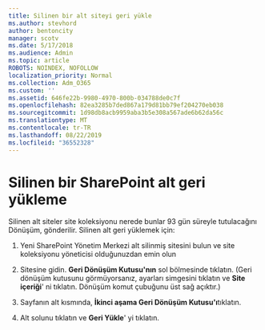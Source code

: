```yaml
---
title: Silinen bir alt siteyi geri yükle
ms.author: stevhord
author: bentoncity
manager: scotv
ms.date: 5/17/2018
ms.audience: Admin
ms.topic: article
ROBOTS: NOINDEX, NOFOLLOW
localization_priority: Normal
ms.collection: Adm_O365
ms.custom: ''
ms.assetid: 646fe22b-9980-4970-800b-034788de0c7f
ms.openlocfilehash: 82ea3285b7ded867a179d81bb79ef204270eb038
ms.sourcegitcommit: 1d98db8acb9959aba3b5e308a567ade6b62da56c
ms.translationtype: MT
ms.contentlocale: tr-TR
ms.lasthandoff: 08/22/2019
ms.locfileid: "36552328"
---
```

# <a name="restore-a-deleted-sharepoint-subsite"></a>Silinen bir SharePoint alt geri yükleme

Silinen alt siteler site koleksiyonu nerede bunlar 93 gün süreyle tutulacağını Dönüşüm, gönderilir. Silinen alt geri yüklemek için:
  
1. Yeni SharePoint Yönetim Merkezi alt silinmiş sitesini bulun ve site koleksiyonu yöneticisi olduğunuzdan emin olun 
    
2. Sitesine gidin. **Geri Dönüşüm Kutusu'nın** sol bölmesinde tıklatın. (Geri dönüşüm kutusunu görmüyorsanız, ayarları simgesini tıklatın ve **Site içeriği**' ni tıklatın. Dönüşüm komut çubuğunu üst sağ açıktır.)
    
3. Sayfanın alt kısmında, **İkinci aşama Geri Dönüşüm Kutusu'ı**tıklatın.
    
4. Alt solunu tıklatın ve **Geri Yükle**' yi tıklatın.
    

